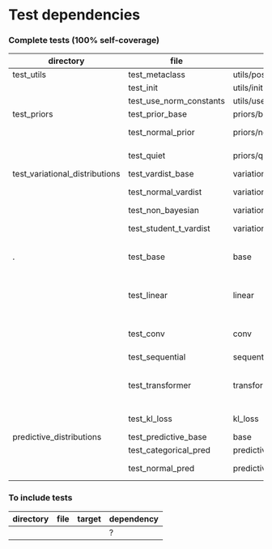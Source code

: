 # Test dependencies

### Complete tests (100% self-coverage)

| directory                      | file                    | target                                 | dependency                                                                      |
|--------------------------------|-------------------------|----------------------------------------|---------------------------------------------------------------------------------|
| test_utils                     | test_metaclass          | utils/post_init_metaclass              | None                                                                            |
|                                | test_init               | utils/init                             | None                                                                            |
|                                | test_use_norm_constants | utils/use_norm_constants               | None                                                                            |
| test_priors                    | test_prior_base         | priors/base                            | test_metaclass                                                                  |
|                                | test_normal_prior       | priors/normal                          | test_prior_base; test_use_norm_constants                                        |
|                                | test_quiet              | priors/quiet                           | test_prior_base; test_use_norm_constants                                        |
| test_variational_distributions | test_vardist_base       | variational_distributions/base         | test_metaclass                                                                  |
|                                | test_normal_vardist     | variational_distributions/normal       | test_vardist_base; test_use_norm_constants                                      |
|                                | test_non_bayesian       | variational_distributions/non_bayesian | test_vardist_base                                                               |
|                                | test_student_t_vardist  | variational_distributions/student_t    | test_vardist_base; test_use_norm_constants                                      |
| .                              | test_base               | base                                   | test_prior_base; test_vardist_base; test_metaclass                              |
|                                | test_linear             | linear                                 | test_normal_prior; test_normal_vardist; test_base; test_non_bayesian            |
|                                | test_conv               | conv                                   | test_normal_prior; test_normal_vardist; test_base                               |
|                                | test_sequential         | sequential                             | test_linear; test_base                                                          |
|                                | test_transformer        | transformer                            | test_base; test_linear; test_normal_prior; test_normal_vardist; test_sequential |
|                                | test_kl_loss            | kl_loss                                | test_normal_pred; test_predictive_base                                          |
| predictive_distributions       | test_predictive_base    | base                                   | test_meta                                                                       |
|                                | test_categorical_pred   | predictive_distributions/categorical   | test_predictive_base                                                            |
|                                | test_normal_pred        | predictive_distributions/normal        | test_predicitve_base; test_use_norm_constants                                   |

### To include tests

| directory | file             | target      | dependency                                                                      |
|-----------|------------------|-------------|---------------------------------------------------------------------------------|
|           |                  |             | ?                                                                               |
